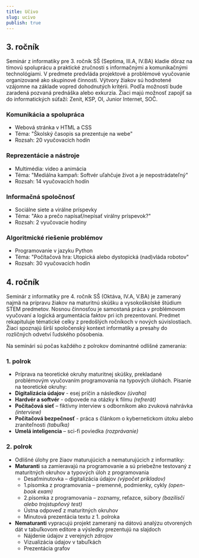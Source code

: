 ```yaml
---
title: Učivo
slug: ucivo
publish: true 
---
```


## 3. ročník

Seminár z informatiky pre 3. ročník SŠ (Septima, III.A, IV.BA) kladie dôraz na tímovú spoluprácu a praktické zručnosti s informačnými a komunikačnými technológiami. V predmete predvláda projektové a problémové vyučovanie organizované ako skupinové činnosti. Výtvory žiakov sú hodnotené vzájomne na základe vopred dohodnutých kritérii. Podľa možností bude zaradená pozvaná prednáška alebo exkurzia. Žiaci majú možnosť zapojiť sa do informatických súťaží: Zenit, KSP, OI, Junior Internet, SOČ. 

### Komunikácia a spolupráca

- Webová stránka v HTML a CSS 
- Téma: "Školský časopis sa prezentuje na webe"
- Rozsah: 20 vyučovacích hodín

### Reprezentácie a nástroje

- Multimédia: video a animácia 
- Téma: "Mediálna kampaň: Softvér uľahčuje život a je nepostrádateľný"
- Rozsah: 14 vyučovacích hodín

### Informačná spoločnosť

- Sociálne siete a virálne príspevky
- Téma: "Ako a prečo napísať/nepísať virálny príspevok?"
- Rozsah: 2 vyučovacie hodiny

### Algoritmické riešenie problémov

- Programovanie v jazyku Python 
- Téma: "Počítačová hra: Utopická alebo dystopická (nad)vláda robotov"
- Rozsah: 30 vyučovacích hodín



## 4. ročník
Seminár z informatiky pre 4. ročník SŠ (Oktáva, IV.A, V.BA) je zameraný najmä na prípravu žiakov na maturitnú skúšku a vysokoškolské štúdium STEM predmetov. Nosnou činnosťou je samostaná práca v problémovom vyučovaní a logická argumentácia faktov pri ich prezentovaní. Predmet rekapituluje tématické celky z predošlých ročníkoch v nových súvislostiach. Žiaci spoznajú širší spoločenský kontext informatiky a presahy do rozličných odvetví ľudského pôsobenia.


Na seminári sú počas každého z polrokov dominantné odlišné zamerania:
### 1. polrok 

- Príprava na teoretické okruhy maturitnej skúšky, prekladané problémovým vyučovaním programovania na typových úlohách. Písanie na teoretické okruhy:
- **Digitalizácia údajov** - esej príčin a následkov *(úvaha)*
- **Hardvér a softvér** -  odpovede na otázky k filmu *(refrerát)*
- **Počítačová sieť** – fiktívny interview s odborníkom ako zvuková nahrávka *(interview)*
- **Počítačová bezpečnosť** - práca s článkom o kybernetickom útoku alebo zraniteľnosti *(tabuľka)*
- **Umelá inteligencia** – sci-fi poviedka *(rozprávanie)*

### 2. polrok 
- Odlišné úlohy pre žiaov maturujúcich a nematurujúcich z informatiky:
- **Maturanti** sa zamieravajú na programovanie a sú priebežne testovaný z maturitných okruhov a typových úloh z programovania
    - Desaťminutovka – digitalizácia údajov *(výpočet príkladov)*
    - 1.písomka z programovania – premenné, podmienky, cykly *(open-book exam)*
    - 2.písomka z programovania – zoznamy, reťazce, súbory *(bazilisčí alebo trojstupňový test)*
    - Ústna odpoveď z maturitných okruhov
    - Minutová prezentácia textu z 1. polroka
- **Nematuranti** vypracujú projekt zameraný na dátovú analýzu otvorených dát v tabuľkovom editore a výsledky prezentujú na slajdoch
    - Nájdenie údajov z verejných zdrojov
    - Vizualizácia údajov v tabuľkách
    - Prezentácia grafov
